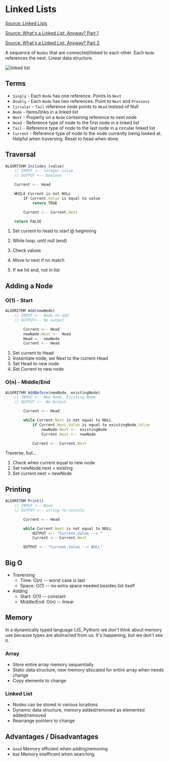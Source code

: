 # Linked Lists

[Source: Linked Lists](https://codefellows.github.io/common_curriculum/data_structures_and_algorithms/Code_401/class-05/resources/singly_linked_list.html)

[Source: What's a Linked List, Anyway? Part 1](https://medium.com/basecs/whats-a-linked-list-anyway-part-1-d8b7e6508b9d)

[Source: What's a Linked List, Anyway? Part 2](https://medium.com/basecs/whats-a-linked-list-anyway-part-2-131d96f71996)

A sequence of `Nodes` that are connected/linked to each other. Each `Node` references the next. Linear data structure.

![linked list](https://codefellows.github.io/common_curriculum/data_structures_and_algorithms/Code_401/class-05/resources/images/LinkedList1.PNG)

## Terms

- `Singly` - Each `Node` has one reference. Points to `Next`
- `Doubly` - Each `Node` has two references. Point to `Next` and `Previous`
- `Circular` - `Tail` reference node points to `Head` instead of Null
- `Node` - Items/links in a linked list
- `Next` - Property on a `Node` containing reference to next node
- `Head` - Reference type of node to the first node in a linked list
- `Tail` - Reference type of node to the last node in a circular linked list
- `Current` - Reference type of node to the node currently being looked at. Helpful when traversing. Reset to head when done.

## Traversal

```javascript
ALGORTIHM Includes (value)
    // INPUT <-- integer value
    // OUTPUT <-- boolean

    Current <-- Head

    WHILE Current is not NULL
        IF Current.Value is equal to value
            return TRUE

        Current <-- Current.Next

    return FALSE
```

1. Set current to head to start @ beginning

2. While loop, until null (end)

3. Check values

4. Move to next if no match

5. If we hit end, not in list

## Adding a Node

### O(1) - Start

```javascript
ALGORITHM Add(newNode)
    // INPUT <-- Node to add 
    // OUTPUT<-- No output

        Current <-- Head
        newNode.Next <-- Head
        Head <-- newNode
        Current <-- Head
```

1. Set current to Head
2. Instantiate node, set Next to the current Head
3. Set Head to new node
4. Set Current to new node

### O(n) - Middle/End

```javascript
ALGORITHM AddBefore(newNode, existingNode)
    // INPUT <-- New Node, Existing Node
    // OUTPUT <-- No Output

        Current <-- Head

        while Current.Next is not equal to NULL
            if Current.Next.Value is equal to existingNode.Value
                newNode.Next <-- existingNode
                Current.Next <-- newNode

            Current <-- Current.Next
```

Traverse, but...

1. Check when current equal to new node
2. Set newNode.next = existing
3. Set current.next = newNode

## Printing

```javascript
ALGORITHM Print()
    // INPUT <-- None
    // OUTPUT <-- string to console

        Current <-- Head

        while Current.Next is not equal to NULL
            OUTPUT <-- "Current.Value --> "
            Current <-- Current.Next

        OUTPUT <-- "Current.Value --> NULL"
```

## Big O

- Traversing
  - Time: O(n) -- worst case is last
  - Space: O(1) -- no extra space needed besides list itself
- Adding
  - Start: O(1) -- constant
  - Middle/End: O(n) -- linear

## Memory

In a dynamically typed language (JS, Python) we don't think about memory use because types are abstracted from us. It's happening, but we don't see it.

### Array

- Store entire array memory sequentially
- Static data structure, new memory allocated for entire array when needs change
- Copy elements to change

### Linked List

- Nodes can be stored in various locations
- Dynamic data structure, memory added/removed as elemented added/removed
- Rearrange pointers to change

## Advantages / Disadvantages

- `Good`  Memory efficient when adding/removing
- `Bad` Memory iniefficent when searching
